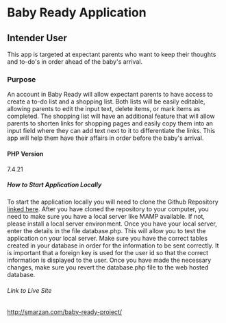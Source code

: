 # Baby Ready Application

## Intender User
This app is targeted at expectant parents who want to keep their thoughts and to-do's in order ahead of the baby's arrival. 

### Purpose
An account in Baby Ready will allow expectant parents to have access to create a to-do list and a shopping list. Both lists will be easily editable, allowing parents to edit the input text, delete items, or mark items as completed. The shopping list will have an additional feature that will allow parents to shorten links for shopping pages and easily copy them into an input field where they can add text next to it to differentiate the links. This app will help them have their affairs in order before the baby's arrival.

#### PHP Version
7.4.21

##### How to Start Application Locally
To start the application locally you will need to clone the Github Repository [linked here](https://github.com/stephaniemarzan/baby-ready-project). After you have cloned the repository to your computer, you need to make sure you have a local server like MAMP available. If not, please install a local server environment. Once you have your local server, enter the details in the file database.php. This will allow you to test the application on your local server. Make sure you have the correct tables created in your database in order for the information to be sent correctly. It is important that a foreign key is used for the user id so that the correct information is displayed to the user. Once you have made the necessary changes, make sure you revert the database.php file to the web hosted database.


###### Link to Live Site
http://smarzan.com/baby-ready-project/